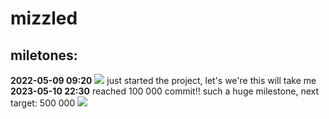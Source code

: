 # mizzled
## miletones:
**2022-05-09 09:20**
![](https://i.ibb.co/yf8cSGv/githublc.jpg)
just started the project, let's we're this will take me
**2023-05-10 22:30**
reached 100 000 commit!!
such a huge milestone, next target: 500 000
![](https://i.ibb.co/w09gSpz/100k.jpg)

